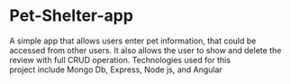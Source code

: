 # Pet-Shelter-app
A simple app that allows users enter pet information, that could be accessed from other users. 
It also allows the user to show and delete the review with full CRUD operation. Technologies used for this  
project include Mongo Db, Express, Node js, and Angular

